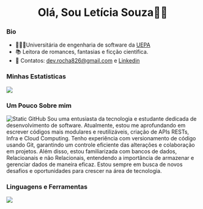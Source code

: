 <h1 align="center">
Olá, Sou Letícia Souza👋😃
</h1> 

### Bio
- 👩🏻‍🎓Universitária de engenharia de software da [UEPA](https://www.uepa.br/)
- 📚 Leitora de romances, fantasias e ficção científica. 
- 📨 Contatos: dev.rocha826@gmail.com e [Linkedin](https://www.linkedin.com/in/leticia826souza/)
### Minhas Estatisticas
 <div height="180em"><img  src="https://github-readme-stats.vercel.app/api?username=leh826&theme=rose&show_icons=true"></div> 

### Um Pouco Sobre mim
<img src="https://img.shields.io/static/v1?label=Overview&message=leticia&color=f8efd4&style=for-the-badge&logo=GitHub" alt="Static GitHub">
Sou uma entusiasta da tecnologia e estudante dedicada de desenvolvimento de software. Atualmente, estou me aprofundando em escrever códigos mais modulares e reutilizáveis, criação de APIs RESTs, Infra e Cloud Computing. Tenho experiência com versionamento de código usando Git, garantindo um controle eficiente das alterações e colaboração em projetos. Além disso, estou familiarizada com bancos de dados, Relacioanais e não Relacionais, entendendo a importância de armazenar e gerenciar dados de maneira eficaz. Estou sempre em busca de novos desafios e oportunidades para crescer na área de tecnologia.

### Linguagens e Ferramentas 
 <p>
 <img src="https://skillicons.dev/icons?i=git,java,react,html,css,cs,mysql,postgresql,docker,javascript)](https://skillicons.dev)">
 </p>

